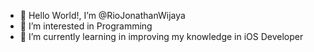 - 👋 Hello World!, I’m @RioJonathanWijaya
- 👀 I’m interested in Programming
- 🌱 I’m currently learning in improving my knowledge in iOS Developer

<!---
RioJonathanWijaya/RioJonathanWijaya is a ✨ special ✨ repository because its `README.md` (this file) appears on your GitHub profile.
You can click the Preview link to take a look at your changes.
--->
